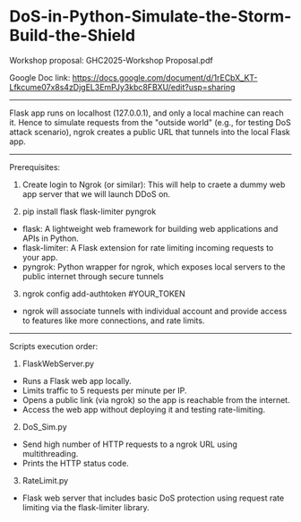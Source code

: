 # DoS-in-Python-Simulate-the-Storm-Build-the-Shield

Workshop proposal: GHC2025-Workshop Proposal.pdf

Google Doc link: https://docs.google.com/document/d/1rECbX_KT-Lfkcume07x8s4zDjgEL3EmPJy3kbc8FBXU/edit?usp=sharing

_________________________________________________________________________________________________________________________________________
Flask app runs on localhost (127.0.0.1), and only a local machine can reach it. Hence to simulate requests from the "outside world" (e.g., for testing DoS attack scenario), ngrok creates a public URL that tunnels into the local Flask app.
_________________________________________________________________________________________________________________________________________
Prerequisites:
1. Create login to Ngrok (or similar): This will help to craete a dummy web app server that we will launch DDoS on.

2. pip install flask flask-limiter pyngrok

- flask: A lightweight web framework for building web applications and APIs in Python.
- flask-limiter: A Flask extension for rate limiting incoming requests to your app.
- pyngrok: Python wrapper for ngrok, which exposes local servers to the public internet through secure tunnels

3. ngrok config add-authtoken #YOUR_TOKEN
- ngrok will associate tunnels with individual account and provide access to features like more connections, and rate limits.


_________________________________________________________________________________________________________________________________________
Scripts execution order: 

1. FlaskWebServer.py
  - Runs a Flask web app locally.
  - Limits traffic to 5 requests per minute per IP.
  - Opens a public link (via ngrok) so the app is reachable from the internet.
  - Access the web app without deploying it and testing rate-limiting.
    
2. DoS_Sim.py
- Send high number of HTTP requests to a ngrok URL using multithreading.
- Prints the HTTP status code.
  
3. RateLimit.py
 - Flask web server that includes basic DoS protection using request rate limiting via the flask-limiter library.
